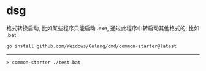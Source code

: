 # dsg

格式转换启动, 比如某些程序只能启动 .exe, 通过此程序中转启动其他格式的, 比如 .bat

```shell
go install github.com/Weidows/Golang/cmd/common-starter@latest
```

***

```console
> common-starter ./test.bat
```